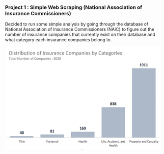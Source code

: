 ### Project 1 : Simple Web Scraping (National Association of Insurance Commissioners) 

Decided to run some simple analysis by going through the database of National Association of Insurance Commissioners (NAIC) to figure out the number of insurance companies that currently exist on their database and what category each insurance companies belong to.

![web-scraping-jupyter-project1](analysis.png)
